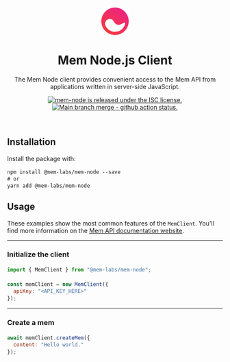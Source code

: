 <p align="center">
  <a href="https://mem.ai" target="_blank" rel="noopener noreferrer">
    <img width="64" src="https://raw.githubusercontent.com/mem-labs/mem-node/master/public/logo.svg" alt="Mem logo">
  </a> 
</p>
<h1 align="center">
  Mem Node.js Client
</h1>
<p align="center">
  The Mem Node client provides convenient access to the Mem API from applications written in server-side JavaScript.
</p>
<p align="center">
  <a href="https://github.com/mem-labs/mem-node/blob/master/LICENSE">
    <img src="https://img.shields.io/badge/license-ISC-blue.svg" alt="mem-node is released under the ISC license." />
  </a>
  <a href="https://github.com/mem-labs/mem-node/actions/workflows/merge.yaml">
    <img src="https://github.com/mem-labs/mem-node/actions/workflows/merge.yaml/badge.svg" alt="Main branch merge - github action status." />
  </a>
</p>

<br/>

## Installation

Install the package with:

```shell
npm install @mem-labs/mem-node --save
# or
yarn add @mem-labs/mem-node
```

## Usage

These examples show the most common features of the `MemClient`. You'll find more information on the [Mem API documentation website](https://docs.mem.ai).

---

### Initialize the client

```javascript
import { MemClient } from "@mem-labs/mem-node";

const memClient = new MemClient({
  apiKey: "<API_KEY_HERE>"
});
```

---

### Create a mem

```javascript
await memClient.createMem({
  content: "Hello world."
});
```
